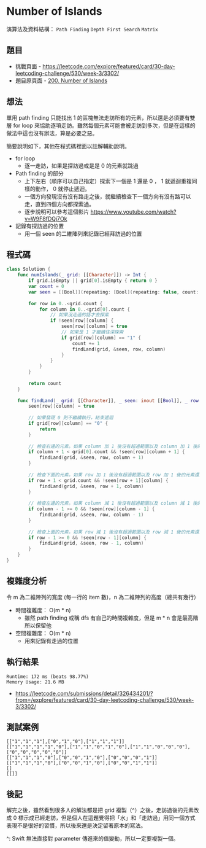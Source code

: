 # Number of Islands

演算法及資料結構： `Path Finding` `Depth First Search` `Matrix`

## 題目

- 挑戰頁面 - <https://leetcode.com/explore/featured/card/30-day-leetcoding-challenge/530/week-3/3302/>
- 題目原頁面 - [200. Number of Islands](https://leetcode.com/problems/number-of-islands/solution/) 

## 想法

單用 path finding 只能找出 1 的區塊無法走訪所有的元素，所以還是必須要有雙層 for loop 來協助逐項走訪。雖然每個元素可能會被走訪到多次，但是在這樣的做法中這也沒有辦法，算是必要之惡。

簡要說明如下，其他在程式碼裡面以註解輔助說明。

- for loop
  - 逐一走訪，如果是探訪過或是是 0 的元素就跳過
- Path finding 的部分
  - 上下左右（順序可以自己指定）探索下一個是 1 還是 0 ， 1 就遞迴重複同樣的動作， 0 就停止遞迴。
  - 一個方向發現沒有沒有路走之後，就繼續檢查下一個方向有沒有路可以走，直到四個方向都探索過。
  - 逐步說明可以參考這個影片 https://www.youtube.com/watch?v=W9F8fDQj7Ok
- 記錄有探訪過的位置
  - 用一個 seen 的二維陣列來記錄已經拜訪過的位置

## 程式碼

``` swift
class Solution {
    func numIslands(_ grid: [[Character]]) -> Int {
        if grid.isEmpty || grid[0].isEmpty { return 0 }
        var count = 0
        var seen = [[Bool]](repeating: [Bool](repeating: false, count: grid[0].count), count: grid.count)
        
        for row in 0..<grid.count {
            for column in 0..<grid[0].count {
                // 如果沒走過的話才去探索
                if !seen[row][column] {
                    seen[row][column] = true
                    // 如果是 1 才繼續往深探索
                    if grid[row][column] == "1" {
                        count += 1
                        findLand(grid, &seen, row, column)
                    }
                }
            }
        }
        
        return count
    }
    
    func findLand(_ grid: [[Character]], _ seen: inout [[Bool]], _ row: Int, _ column: Int) {
        seen[row][column] = true
        
        // 如果發現 0 則不繼續執行，結束遞迴
        if grid[row][column] == "0" {
            return
        }
        
        // 檢查右邊的元素。如果 column 加 1 後沒有超過範圍以及 column 加 1 後的元素還沒拜訪過才進入遞迴。
        if column + 1 < grid[0].count && !seen[row][column + 1] {
            findLand(grid, &seen, row, column + 1)
        }
        
        // 檢查下面的元素。如果 row 加 1 後沒有超過範圍以及 row 加 1 後的元素還沒拜訪過才進入遞迴。
        if row + 1 < grid.count && !seen[row + 1][column] {
            findLand(grid, &seen, row + 1, column)
        }
        
        // 檢查左邊的元素。如果 column 減 1 後沒有超過範圍以及 column 減 1 後的元素還沒拜訪過才進入遞迴。
        if column - 1 >= 0 && !seen[row][column - 1] {
            findLand(grid, &seen, row, column - 1)
        }
        
        // 檢查上面的元素。如果 row 減 1 後沒有超過範圍以及 row 減 1 後的元素還沒拜訪過才進入遞迴。
        if row - 1 >= 0 && !seen[row - 1][column] {
            findLand(grid, &seen, row - 1, column)
        }
    }
}
```

## 複雜度分析

令 m 為二維陣列的寬度 (每一行的 item 數)，n 為二維陣列的高度（總共有幾行）

- 時間複雜度： O(m * n)
  - 雖然 path finding 或稱 dfs 有自己的時間複雜度，但是 m * n 會是最高階所以保留他
- 空間複雜度： O(m * n)
  - 用來記錄有走過的位置

## 執行結果

``` text
Runtime: 172 ms (beats 98.77%)
Memory Usage: 21.6 MB
```

- <https://leetcode.com/submissions/detail/326434201/?from=/explore/featured/card/30-day-leetcoding-challenge/530/week-3/3302/>

## 測試案例

```
[["1","1","1"],["0","1","0"],["1","1","1"]]
[["1","1","1","1","0"],["1","1","0","1","0"],["1","1","0","0","0"],["0","0","0","0","0"]]
[["1","1","1","0"],["0","0","1","0"],["0","0","0","1"]]
[["1","1","1","0"],["0","0","1","0"],["0","0","1","1"]]
[]
[[]]
```

## 後記

解完之後，雖然看到很多人的解法都是把 grid 複製（^）之後，走訪過後的元素改成 0 標示成已經走訪，但是個人在這題覺得把「水」和「走訪過」用同一個方式表現不是很好的習慣，所以後來還是決定留著原本的寫法。

^: Swift 無法直接對 parameter 傳進來的值變動，所以一定要複製一個。
